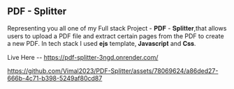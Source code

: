## PDF - Splitter

Representing you all one of my Full stack Project - 𝐏𝐃𝐅 - 𝐒𝐩𝐥𝐢𝐭𝐭𝐞𝐫,that allows users to upload a PDF file and extract certain pages from the PDF to create a new PDF.
In tech stack I used 𝐞𝐣𝐬 template, 𝐉𝐚𝐯𝐚𝐬𝐜𝐫𝐢𝐩𝐭 and 𝐂𝐬𝐬.

Live Here -- https://pdf-splitter-3ngd.onrender.com/ 

https://github.com/Vimal2023/PDF-Splitter/assets/78069624/a86ded27-666b-4c71-b398-5249af80cd87
